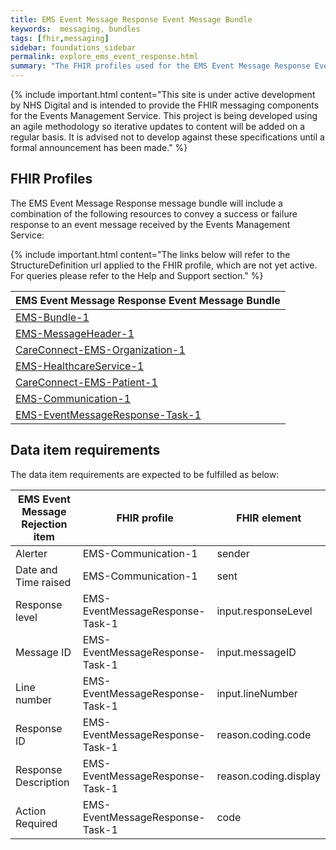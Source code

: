 ```yaml
---
title: EMS Event Message Response Event Message Bundle
keywords:  messaging, bundles
tags: [fhir,messaging]
sidebar: foundations_sidebar
permalink: explore_ems_event_response.html
summary: "The FHIR profiles used for the EMS Event Message Response Event Message Bundle"
---
```


{% include important.html content="This site is under active development by NHS Digital and is intended to provide the FHIR messaging components for the Events Management Service. This project is being developed using an agile methodology so iterative updates to content will be added on a regular basis. It is advised not to develop against these specifications until a formal announcement has been made." %}

## FHIR Profiles ##
The EMS Event Message Response message bundle will include a combination of the following resources to convey a success or failure response to an event message received by the Events Management Service:

{% include important.html content="The links below will refer to the StructureDefinition url applied to the FHIR profile, which are not yet active. For queries please refer to the Help and Support section." %} 

| EMS Event Message Response Event Message Bundle       |
|-------------------------------------------|
| [EMS-Bundle-1](https://fhir.nhs.uk/STU3/StructureDefinition/EMS-Bundle-1)                              |
| [EMS-MessageHeader-1](https://fhir.nhs.uk/STU3/StructureDefinition/EMS-MessageHeader-1)                       |
| [CareConnect-EMS-Organization-1](https://fhir.nhs.uk/STU3/StructureDefinition/CareConnect-EMS-Organization-1)                |
| [EMS-HealthcareService-1](https://fhir.nhs.uk/STU3/StructureDefinition/EMS-HealthcareService-1)                   |
| [CareConnect-EMS-Patient-1](https://fhir.nhs.uk/STU3/StructureDefinition/CareConnect-EMS-Patient-1)                     |
| [EMS-Communication-1](https://fhir.nhs.uk/STU3/StructureDefinition/EMS-Communication-1)                       |
| [EMS-EventMessageResponse-Task-1](https://fhir.nhs.uk/STU3/StructureDefinition/EMS-EventMessageResponse-Task-1)                      |

## Data item requirements  ##

The data item requirements are expected to be fulfilled as below:

| EMS Event Message Rejection item       | FHIR profile                   | FHIR element               |
|----------------------|---------------------------------|-----------------------|
| Alerter              | EMS-Communication-1             | sender                |
| Date and Time raised | EMS-Communication-1             | sent                  |
| Response level       | EMS-EventMessageResponse-Task-1| input.responseLevel      |
| Message ID           | EMS-EventMessageResponse-Task-1 | input.messageID       |
| Line number          | EMS-EventMessageResponse-Task-1 | input.lineNumber      |
| Response ID          | EMS-EventMessageResponse-Task-1 | reason.coding.code    |
| Response Description | EMS-EventMessageResponse-Task-1 | reason.coding.display |
| Action Required      | EMS-EventMessageResponse-Task-1 | code                  |









